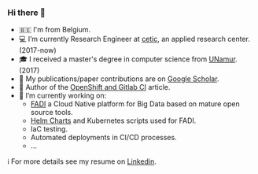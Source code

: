 ### Hi there 👋
<!--
**alexnuttinck/alexnuttinck** is a ✨ _special_ ✨ repository because its `README.md` (this file) appears on your GitHub profile.

Here are some ideas to get you started:

- 🔭 I’m currently working on ...
- 🌱 I’m currently learning ...
- 👯 I’m looking to collaborate on ...
- 🤔 I’m looking for help with ...
- 💬 Ask me about ...
- 📫 How to reach me: ...
- 😄 Pronouns: ...
- ⚡ Fun fact: ...
-->
- :belgium: I'm from Belgium.
- 💻 I’m currently Research Engineer at [cetic](https://cetic.be), an applied research center. (2017-now)
- 🎓 I received a master's degree in computer science from [UNamur](https://www.unamur.be/en). (2017)
- 📖 My publications/paper contributions are on [Google Scholar](https://scholar.google.com/citations?user=0zs4Kg0AAAAJ&hl=en&oi=ao).
- 📖 Author of the [OpenShift and Gitlab CI](http://www.admin-magazine.com/Archive/2018/47/Automatic-build-and-deploy-with-OpenShift-and-GitLab-CI) article.
- 🔭 I’m currently working on:
  * [FADI](https://github.com/cetic/fadi) a Cloud Native platform for Big Data based on mature open source tools.
  * [Helm Charts](https://github.com/cetic/helm-charts) and Kubernetes scripts used for FADI.
  * IaC testing.
  * Automated deployments in CI/CD processes.
  * ...  

ℹ️ For more details see my resume on [Linkedin](https://www.linkedin.com/in/alexandre-nuttinck/).
